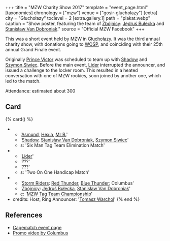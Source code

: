 +++
title = "MZW Charity Show 2017"
template = "event_page.html"
[taxonomies]
chronology = ["mzw"]
venue = ["gosir-glucholazy"]
[extra]
city = "Głuchołazy"
toclevel = 2
[extra.gallery.1]
path = "plakat.webp"
caption = "Show poster, featuring the team of [Zbójnicy](@/tt/zbojnicy.md): [Jędruś Bułecka](@/w/jedrus-bulecka.md) and [Stanisław Van Dobroniak](@/w/stanislaw-van-dobroniak.md)."
source = "Official MZW Facebook"
+++

This was a short event held by MZW in [Głuchołazy](@/v/gosir-glucholazy.md). It was the third annual charity show, with donations going to [WOŚP][wosp], and coinciding with their 25th annual Grand Finale event.

Originally [Prince Victor](@/w/vic-golden.md) was scheduled to team up with [Shadow](@/w/shadow.md) and [Szymon Siwiec](@/w/szymon-siwiec.md). Before the main event, [Lider](@/w/lider.md) interrupted the announcer, and issued a challenge to the locker room. This resulted in a heated conversation with one of MZW rookies, soon joined by another one, which led to the match.

Attendance: estimated about 300

## Card

{% card() %}
- - '[Asmund](@/w/asmund.md), [Hexia](@/w/hexia.md), [Mr B.](@/w/mr-b.md)'
  - '[Shadow](@/w/shadow.md), [Stanisław Van Dobroniak](@/w/stanislaw-van-dobroniak.md), [Szymon Siwiec](@/w/szymon-siwiec.md)'
  - s: 'Six Man Tag Team Elimination Match'
- - '[Lider](@/w/lider.md)'
  - '???'
  - '???'
  - s: 'Two On One Handicap Match'
- - '[Storm Riders](@/tt/storm-riders.md): [Red Thunder](@/w/red-thunder.md), [Blue Thunder](@/w/blue-thunder.md); Columbus'
  - '[Zbójnicy](@/tt/zbojnicy.md): [Jędruś Bułecka](@/w/jedrus-bulecka.md), [Stanisław Van Dobroniak](@/w/stanislaw-van-dobroniak.md)'
  - c: '[MZW Tag Team Championship](@/c/mzw-tag-team-championship.md)'
- credits:
    Host, Ring Announcer: '[Tomasz Warchoł](@/w/tomasz-warchol.md)'
{% end %}

## References

* [Cagematch event page](https://www.cagematch.net/?id=1&nr=168203)
* [Promo video by Columbus](https://youtu.be/appRB3SR-f0)

[wosp]: https://en.wikipedia.org/wiki/Great_Orchestra_of_Christmas_Charity

